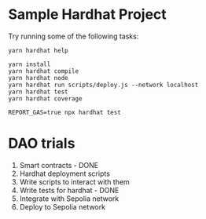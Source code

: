# Sample Hardhat Project

Try running some of the following tasks:

```shell
yarn hardhat help

yarn install
yarn hardhat compile
yarn hardhat node
yarn hardhat run scripts/deploy.js --network localhost
yarn hardhat test
yarn hardhat coverage

REPORT_GAS=true npx hardhat test
```

# DAO trials

1. Smart contracts - DONE
2. Hardhat deployment scripts  
3. Write scripts to interact with them
4. Write tests for hardhat - DONE
5. Integrate with Sepolia network
6. Deploy to Sepolia network
